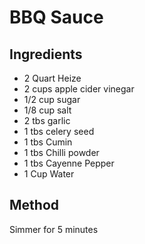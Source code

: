 # BBQ Sauce

## Ingredients

* 2 Quart Heize
* 2 cups apple cider vinegar
* 1/2 cup sugar
* 1/8 cup salt
* 2 tbs garlic
* 1 tbs celery seed
* 1 tbs Cumin
* 1 tbs Chilli powder
* 1 tbs Cayenne Pepper
* 1 Cup Water

## Method

Simmer for 5 minutes
